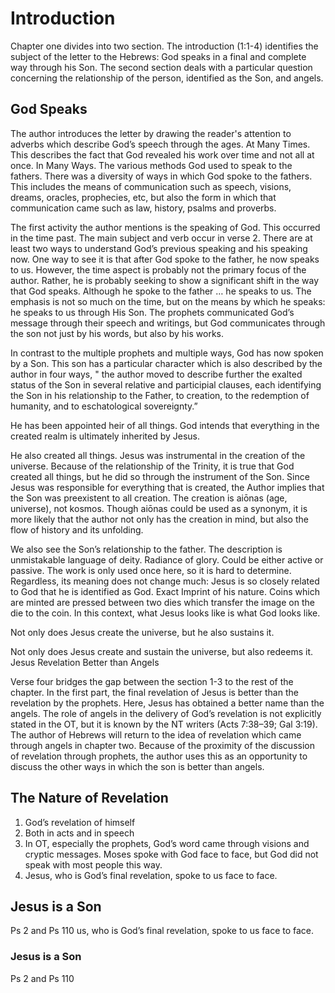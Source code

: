 # Introduction

Chapter one divides into two section. The introduction (1:1-4) identifies the subject of the letter to the Hebrews: God speaks in a final and complete way through his Son. The second section deals with a particular question concerning the relationship of the person, identified as the Son, and angels.

## God Speaks

The author introduces the letter by drawing the reader's attention to adverbs which describe God’s speech through the ages. At Many Times. This describes the fact that God revealed his work over time and not all at once. In Many Ways. The various methods God used to speak to the fathers. There was a diversity of ways in which God spoke to the fathers. This includes the means of communication such as speech, visions, dreams, oracles, prophecies, etc, but also the form in which that communication came such as law, history, psalms and proverbs.

The first activity the author mentions is the speaking of God. This occurred in the time past. The main subject and verb occur in verse 2. There are at least two ways to understand God’s previous speaking and his speaking now. One way to see it is that after God spoke to the father, he now speaks to us. However, the time aspect is probably not the primary focus of the author. Rather, he is probably seeking to show a significant shift in the way that God speaks. Although he spoke to the father … he speaks to us. The emphasis is not so much on the time, but on the means by which he speaks: he speaks to us through His Son. The prophets communicated God’s message through their speech and writings, but God communicates through the son not just by his words, but also by his works.

In contrast to the multiple prophets and multiple ways, God has now spoken by a Son. This son has a particular character which is also described by the author in four ways, " the author moved to describe further the exalted status of the Son in several relative and participial clauses, each identifying the Son in his relationship to the Father, to creation, to the redemption of humanity, and to eschatological sovereignty.”

He has been appointed heir of all things. God intends that everything in the created realm is ultimately inherited by Jesus. 

He also created all things. Jesus was instrumental in the creation of the universe. Because of the relationship of the Trinity, it is true that God created all things, but he did so through the instrument of the Son. Since Jesus was responsible for everything that is created, the Author implies that the Son was preexistent to all creation. The creation is aiōnas (age, universe), not kosmos. Though aiōnas could be used as a synonym, it is more likely that the author not only has the creation in mind, but also the flow of history and its unfolding. 

We also see the Son’s relationship to the father. The description is unmistakable language of deity. Radiance of glory. Could be either active or passive. The work is only used once here, so it is hard to determine. Regardless, its meaning does not change much: Jesus is so closely related to God that he is identified as God. Exact Imprint of his nature. Coins which are minted are pressed between two dies which transfer the image on the die to the coin. In this context, what Jesus looks like is what God looks like.

Not only does Jesus create the universe, but he also sustains it.

Not only does Jesus create and sustain the universe, but also redeems it.
Jesus Revelation Better than Angels

Verse four bridges the gap between the section 1-3 to the rest of the chapter. In the first part, the final revelation of Jesus is better than the revelation by the prophets. Here, Jesus has obtained a better name than the angels. The role of angels in the delivery of God’s revelation is not explicitly stated in the OT, but it is known by the NT writers (Acts 7:38–39; Gal 3:19). The author of Hebrews will return to the idea of revelation which came through angels in chapter two. Because of the proximity of the discussion of revelation through prophets, the author uses this as an opportunity to discuss the other ways in which the son is better than angels.

## The Nature of Revelation
1. God’s revelation of himself
2. Both in acts and in speech
3. In OT, especially the prophets, God’s word came through visions and cryptic messages. Moses spoke with God face to face, but God did not speak with most people this way.
4. Jesus, who is God’s final revelation, spoke to us face to face.

## Jesus is a Son

Ps 2 and Ps 110
us, who is God’s final revelation, spoke to us face to face.

### Jesus is a Son

Ps 2 and Ps 110